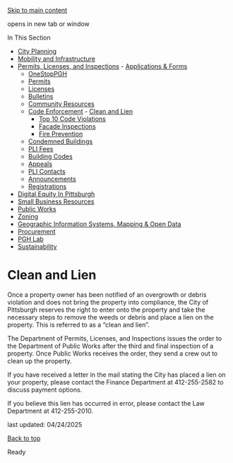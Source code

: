 [Skip to main content](https://www.pittsburghpa.gov/Business-Development/Permits-Licenses-and-Inspections/Code-Enforcement/Clean-and-Lien#main-content)

opens in new tab or window

In This Section

- [City Planning](https://www.pittsburghpa.gov/Business-Development/City-Planning)
- [Mobility and Infrastructure](https://www.pittsburghpa.gov/Business-Development/Mobility-and-Infrastructure)
- [Permits, Licenses, and Inspections](https://www.pittsburghpa.gov/Business-Development/Permits-Licenses-and-Inspections)  - [Applications & Forms](https://www.pittsburghpa.gov/Business-Development/Permits-Licenses-and-Inspections/Applications-Forms)
  - [OneStopPGH](https://www.pittsburghpa.gov/Business-Development/Permits-Licenses-and-Inspections/OneStopPGH)
  - [Permits](https://www.pittsburghpa.gov/Business-Development/Permits-Licenses-and-Inspections/Permits)
  - [Licenses](https://www.pittsburghpa.gov/Business-Development/Permits-Licenses-and-Inspections/Licenses)
  - [Bulletins](https://www.pittsburghpa.gov/Business-Development/Permits-Licenses-and-Inspections/PLI-Bulletins)
  - [Community Resources](https://www.pittsburghpa.gov/Business-Development/Permits-Licenses-and-Inspections/Community-Resources)
  - [Code Enforcement](https://www.pittsburghpa.gov/Business-Development/Permits-Licenses-and-Inspections/Code-Enforcement)    - [Clean and Lien](https://www.pittsburghpa.gov/Business-Development/Permits-Licenses-and-Inspections/Code-Enforcement/Clean-and-Lien)
    - [Top 10 Code Violations](https://www.pittsburghpa.gov/Business-Development/Permits-Licenses-and-Inspections/Code-Enforcement/Top-10-Code-Violations)
    - [Facade Inspections](https://www.pittsburghpa.gov/Business-Development/Permits-Licenses-and-Inspections/Code-Enforcement/Facade-Inspections)
    - [Fire Prevention](https://www.pittsburghpa.gov/Business-Development/Permits-Licenses-and-Inspections/Code-Enforcement/Fire-Prevention)
  - [Condemned Buildings](https://www.pittsburghpa.gov/Business-Development/Permits-Licenses-and-Inspections/Condemned-Buildings)
  - [PLI Fees](https://www.pittsburghpa.gov/Business-Development/Permits-Licenses-and-Inspections/Fees)
  - [Building Codes](https://www.pittsburghpa.gov/Business-Development/Permits-Licenses-and-Inspections/Building-Codes)
  - [Appeals](https://www.pittsburghpa.gov/Business-Development/Permits-Licenses-and-Inspections/Appeals)
  - [PLI Contacts](https://www.pittsburghpa.gov/Business-Development/Permits-Licenses-and-Inspections/Contacts)
  - [Announcements](https://www.pittsburghpa.gov/Business-Development/Permits-Licenses-and-Inspections/Announcements)
  - [Registrations](https://www.pittsburghpa.gov/Business-Development/Permits-Licenses-and-Inspections/Registrations)
- [Digital Equity In Pittsburgh](https://www.pittsburghpa.gov/Business-Development/Digital-Equity-In-Pittsburgh)
- [Small Business Resources](https://www.pittsburghpa.gov/Business-Development/Small-Business-Resources)
- [Public Works](https://www.pittsburghpa.gov/Business-Development/Public-Works)
- [Zoning](https://www.pittsburghpa.gov/Business-Development/Zoning)
- [Geographic Information Systems, Mapping & Open Data](https://www.pittsburghpa.gov/Business-Development/Geographic-Information-Systems-Mapping-Open-Data)
- [Procurement](https://www.pittsburghpa.gov/Business-Development/Procurement)
- [PGH Lab](https://www.pittsburghpa.gov/Business-Development/PGH-Lab)
- [Sustainability](https://www.pittsburghpa.gov/Business-Development/Sustainability)

# Clean and Lien

Once a property owner has been notified of an overgrowth or debris violation and does not bring the property into compliance, the City of Pittsburgh reserves the right to enter onto the property and take the necessary steps to remove the weeds or debris and place a lien on the property. This is referred to as a “clean and lien”.

The Department of Permits, Licenses, and Inspections issues the order to the Department of Public Works after the third and final inspection of a property. Once Public Works receives the order, they send a crew out to clean up the property.

If you have received a letter in the mail stating the City has placed a lien on your property, please contact the Finance Department at 412-255-2582 to discuss payment options.

If you believe this lien has occurred in error, please contact the Law Department at 412-255-2010.

last updated: 04/24/2025

[Back to top](https://www.pittsburghpa.gov/Business-Development/Permits-Licenses-and-Inspections/Code-Enforcement/Clean-and-Lien#body-top)

Ready
